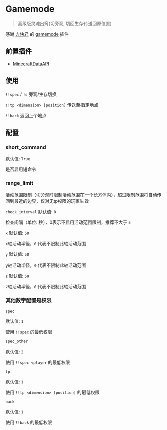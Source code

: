 # Gamemode

> 高级版灵魂出窍(切旁观, 切回生存传送回原位置)

感谢 [方块君](https://github.com/Squaregentleman) 的 [gamemode](https://github.com/Squaregentleman/MCDR-plugins) 插件

## 前置插件

- [MinecraftDataAPI](https://github.com/MCDReforged/MinecraftDataAPI)

## 使用

`!!spec` / `!s` 旁观/生存切换

`!!tp <dimension> [position]` 传送至指定地点

`!!back` 返回上个地点

## 配置

### short_command

默认值: `True`

是否启用短命令

### range_limit
活动范围限制（切旁观时限制活动范围在一个长方体内），超过限制范围将自动传回到最近的边界，仅对无tp权限的玩家生效

`check_interval` 默认值: `0`

检查间隔（单位: 秒），0表示不启用活动范围限制，推荐不大于 `5`

`x` 默认值: `50`

x轴活动半径，`0` 代表不限制此轴活动范围

`y` 默认值: `50`

y轴活动半径，`0` 代表不限制此轴活动范围

`z` 默认值: `50`

z轴活动半径，`0` 代表不限制此轴活动范围

### 其他数字配置是权限

`spec`

默认值: `1`

使用 `!!spec` 的最低权限

`spec_other`

默认值: `2`

使用 `!!spec <player` 的最低权限

`tp`

默认值: `1`

使用 `!!tp <dimension> [position]` 的最低权限

`back`

默认值: `1`

使用 `!!back` 的最低权限
